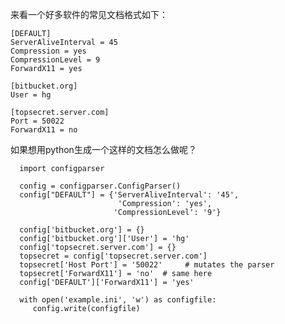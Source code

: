 来看一个好多软件的常见文档格式如下：

    [DEFAULT]
    ServerAliveInterval = 45
    Compression = yes
    CompressionLevel = 9
    ForwardX11 = yes
     
    [bitbucket.org]
    User = hg
     
    [topsecret.server.com]
    Port = 50022
    ForwardX11 = no

   如果想用python生成一个这样的文档怎么做呢？
  ````   
    import configparser
     
    config = configparser.ConfigParser()
    config["DEFAULT"] = {'ServerAliveInterval': '45',
                          'Compression': 'yes',
                         'CompressionLevel': '9'}
     
    config['bitbucket.org'] = {}
    config['bitbucket.org']['User'] = 'hg'
    config['topsecret.server.com'] = {}
    topsecret = config['topsecret.server.com']
    topsecret['Host Port'] = '50022'     # mutates the parser
    topsecret['ForwardX11'] = 'no'  # same here
    config['DEFAULT']['ForwardX11'] = 'yes'

    with open('example.ini', 'w') as configfile:
       config.write(configfile)
````

